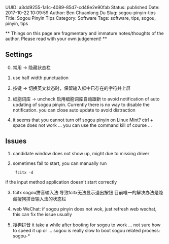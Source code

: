 UUID: a3dd9255-1a1c-4089-85d7-cd48e2e90fab
Status: published
Date: 2017-10-22 10:09:59
Author: Ben Chuanlong Du
Slug: sogou-pinyin-tips
Title: Sogou Pinyin Tips
Category: Software
Tags: software, tips, sogou, pinyin, tips

**
Things on this page are
fragmentary and immature notes/thoughts of the author.
Please read with your own judgement!
**

## Settings

0. 常用 -> 隐藏状态栏
1. use half width punctuation
2. 按键 -> 切换英文状态时，保留输入框中已存在的字符并上屏
3. 细胞词库 -> uncheck 启用细胞词库自动跟新 to avoid notification of auto updating of sogou pinyin.
Currently there is no way to disable the notification.
you can close auto update to avoid distraction


4. it seems that you cannot turn off sogou pinyin on Linux Mint? ctrl + space does not work ...
you can use the command kill of course ...


## Issues

1. candidate window does not show up, might due to missing driver

2. sometimes fail to start, 
you can manually run 

        fcitx -d 

if the input method application doesn't start correctly

3. fcitx sogou拼音输入法 导致fcitx无法显示退出按钮 目前唯一的解决办法是隐藏搜狗拼音输入法的状态栏　

4. web WeChat: if sogou pinyin does not wok, just refresh web wechat, this can fix the issue usually

5. 搜狗拼音 it take a while after booting for sogou to work ... not sure how to speed it up or ...
sogou is really slow to boot
sogou related process: sogou-*

